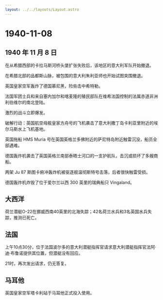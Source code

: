 ```yaml
---
layout: ../../layouts/Layout.astro
---
```


# 1940-11-08

## 1940 年 11 月 8 日

在从希腊西部的卡拉马斯河桥头堡扩张失败后，该地区的意大利军队开始撤退。

在希腊北部的品都斯山脉，被包围的意大利朱利亚师也开始试图突围撤退。

英国皇家空军轰炸了德国慕尼黑，险些击中希特勒。

法国军团士兵和来自塞内加尔和喀麦隆的殖民部队在维希法国控制的法属赤道非洲利伯维尔的南北登陆。

激烈的战斗立即爆发。

破解行动：英国航空母舰皇家方舟号的飞机袭击了意大利撒丁岛卡利亚里附近的埃尔马斯水上飞机基地。

英国拖船 HMS Muria
号在英国英格兰多佛附近的萨尼特岛附近触雷沉没，船员全部遇难。

德国轰炸机袭击了英国英格兰南部泰晤士河口的一支护航队，击沉或损坏了多艘商船。

两架 Ju 87 斯图卡俯冲轰炸机被驱逐舰温彻斯特号击落，后者很快触雷受损。

德国轰炸机炸毁了位于爱尔兰以西 300 英里的瑞典船只 Vingaland。

## 大西洋

荷兰潜艇O-22在挪威西南40英里的北海失踪；42名荷兰水兵和3名英国水兵失踪，推测已死亡。

## 法国

上午10点30分，位于法国波尔多的意大利潜艇指挥官请求意大利潜艇指挥官法阿·迪·布鲁诺提供其位置，但潜艇没有回应。

21时，再次发出请求，仍无答复。

## 马耳他

英国皇家空军塔卡利站于马耳他正式投入使用。